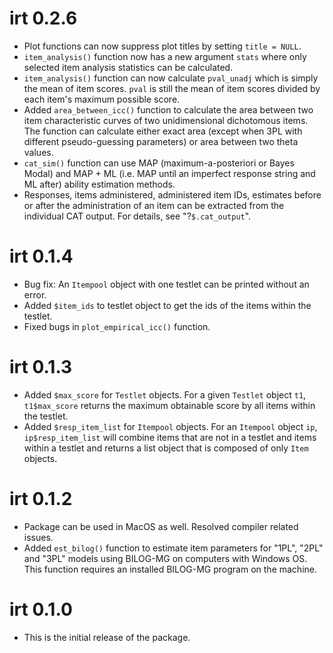 
# irt 0.2.6

* Plot functions can now suppress plot titles by setting `title = NULL`. 
* `item_analysis()` function now has a new argument `stats` where only selected
  item analysis statistics can be calculated. 
* `item_analysis()` function can now calculate `pval_unadj` which is simply the 
  mean of item scores. `pval` is still the mean of item scores divided by each
  item's maximum possible score. 
* Added `area_between_icc()` function to calculate the area between two item 
  characteristic curves of two unidimensional dichotomous items. The function 
  can calculate either exact area (except when 3PL with different 
  pseudo-guessing parameters) or area between two theta values. 
* `cat_sim()` function can use MAP (maximum-a-posteriori or Bayes Modal) and 
  MAP + ML (i.e. MAP until an imperfect response string and ML after) ability
  estimation methods. 
* Responses, items administered, administered item IDs, estimates before or 
  after the administration of an item can be extracted from the individual 
  CAT output. For details, see "?`$.cat_output`". 

# irt 0.1.4

* Bug fix: An `Itempool` object with one testlet can be printed without an 
  error.
* Added `$item_ids` to testlet object to get the ids of the items within the
  testlet. 
* Fixed bugs in `plot_empirical_icc()` function. 


# irt 0.1.3

* Added `$max_score` for `Testlet` objects. For a given `Testlet` object `t1`, 
  `t1$max_score` returns the maximum obtainable score by all items within 
  the testlet. 
* Added `$resp_item_list` for `Itempool` objects. For an `Itempool` object 
  `ip`, `ip$resp_item_list` will combine items that are not in a testlet and 
  items within a testlet and returns a list object that is composed of only
  `Item` objects. 


# irt 0.1.2

* Package can be used in MacOS as well. Resolved compiler related issues. 
* Added `est_bilog()` function to estimate item parameters for "1PL", "2PL" and
"3PL" models using BILOG-MG on computers with Windows OS. This function 
requires an installed BILOG-MG program on the machine. 


# irt 0.1.0

* This is the initial release of the package. 

